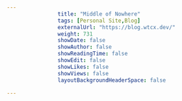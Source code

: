 ---
                title: "Middle of Nowhere"
                tags: [Personal Site,Blog]
                externalUrl: "https://blog.wtcx.dev/"
                weight: 731
                showDate: false
                showAuthor: false
                showReadingTime: false
                showEdit: false
                showLikes: false
                showViews: false
                layoutBackgroundHeaderSpace: false
                ---
